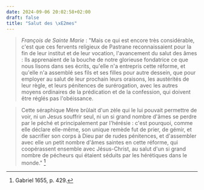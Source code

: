 ```yaml
---
date: 2024-09-06 20:02:58+02:00
draft: false
title: "Salut des \xE2mes"
---
```





> *François de Sainte Marie* : "Mais ce qui est encore très considérable, c'est que ces fervents religieux de Pastrane reconnaissaient pour la fin de leur institut et de leur vocation, l'avancement du salut des âmes : Ils apprenaient de la bouche de notre glorieuse fondatrice ce que nous lisons dans ses écrits, qu'elle n'a entrepris cette réforme, et qu'elle n'a assemblé ses fils et ses filles pour autre dessein, que pour employer au salut de leur prochain leurs oraisons, les austérités de leur règle, et leurs pénitences de surérogation, avec les autres moyens ordinaires de la prédication et de la confession, qui doivent être réglés pas l'obéissance.

> Cette séraphique Mère brûlait d'un zèle qui le lui pouvait permettre de voir, ni un Jesus souffrir seul, ni un si grand nombre d'âmes se perdre par le péché et principalement par l'hérésie : c'est pourquoi, comme elle déclare elle-même, son unique remède fut de prier, de gémir, et de sacrifier son corps à Dieu par de rudes pénitences, et d'assembler avec elle un petit nombre d'âmes saintes en cette réforme, qui coopérassent ensemble avec Jésus-Christ, au salut d'un si grand nombre de pécheurs qui étaient séduits par les hérétiques dans le monde." [^1]

[^1]: Gabriel 1655, p. 429.
